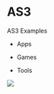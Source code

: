 AS3
=====

AS3 Examples
- Apps

- Games

- Tools

<img src="http://en.wikipedia.org/wiki/ActionScript#/media/File:ActionScript_icon.png">
